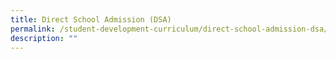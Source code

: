 ```yaml
---
title: Direct School Admission (DSA)
permalink: /student-development-curriculum/direct-school-admission-dsa/
description: ""
---
```

